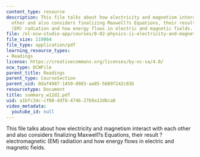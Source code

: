 ```yaml
---
content_type: resource
description: This file talks about how electricity and magnetism interact with each
  other and also considers finalizing Maxwell?s Equations, their result ? electromagnetic
  (EM) radiation and how energy flows in electric and magnetic fields.
file: /ol-ocw-studio-app/courses/8-02-physics-ii-electricity-and-magnetism-spring-2007/a1bfc34ccf08ddf8474627b9a13d6ca8_summary_w12d2.pdf
file_size: 119864
file_type: application/pdf
learning_resource_types:
- Readings
license: https://creativecommons.org/licenses/by-nc-sa/4.0/
ocw_type: OCWFile
parent_title: Readings
parent_type: CourseSection
parent_uid: 0daf4987-1459-8983-aa85-5689f242c83b
resourcetype: Document
title: summary_w12d2.pdf
uid: a1bfc34c-cf08-ddf8-4746-27b9a13d6ca8
video_metadata:
  youtube_id: null
---
```

This file talks about how electricity and magnetism interact with each other and also considers finalizing Maxwell?s Equations, their result ? electromagnetic (EM) radiation and how energy flows in electric and magnetic fields.